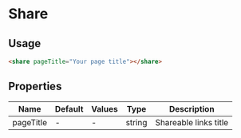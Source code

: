 # Share

## Usage
```html
<share pageTitle="Your page title"></share>
```

## Properties

| Name      | Default | Values | Type   | Description           |
|-----------|---------|--------|--------|-----------------------|
| pageTitle | -       | -      | string | Shareable links title |

